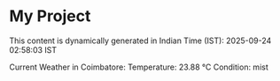 # My Project

This content is dynamically generated in Indian Time (IST): 2025-09-24 02:58:03 IST


Current Weather in Coimbatore:
Temperature: 23.88 °C
Condition: mist
